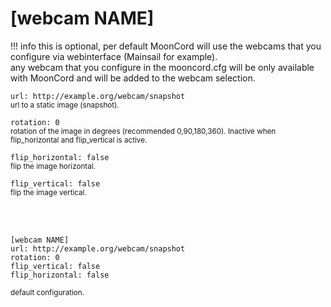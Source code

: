 # [webcam NAME]

!!! info
    this is optional, per default MoonCord will use the webcams that you configure via webinterface (Mainsail for example).  
    any webcam that you configure in the mooncord.cfg will be only available with MoonCord and will be added to the webcam selection.

`url: http://example.org/webcam/snapshot`  
<small>url to a static image (snapshot).</small>  

`rotation: 0`  
<small>rotation of the image in degrees (recommended 0,90,180,360). Inactive when flip_horizontal and flip_vertical is active.</small>

`flip_horizontal: false`  
<small>flip the image horizontal.</small>

`flip_vertical: false`  
<small>flip the image vertical.</small>

<br><br>
```console
[webcam NAME]
url: http://example.org/webcam/snapshot
rotation: 0
flip_vertical: false
flip_horizontal: false
```
<small>default configuration.</small>
